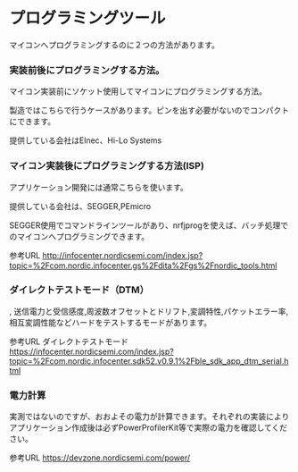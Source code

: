 # プログラミングツール

マイコンへプログラミングするのに２つの方法があります。

### 実装前後にプログラミングする方法。

マイコン実装前にソケット使用してマイコンにプログラミングする方法。

製造ではこちらで行うケースがあります。ピンを出す必要がないのでコンパクトにできます。

提供している会社はElnec、Hi-Lo Systems

### マイコン実装後にプログラミングする方法(ISP)

アプリケーション開発には通常こちらを使います。

提供している会社は、SEGGER,PEmicro

SEGGER使用でコマンドラインツールがあり、nrfjprogを使えば、バッチ処理でのマイコンへプログラミングできます。

参考URL
http://infocenter.nordicsemi.com/index.jsp?topic=%2Fcom.nordic.infocenter.gs%2Fdita%2Fgs%2Fnordic_tools.html

### ダイレクトテストモード（DTM）
,
送信電力と受信感度,周波数オフセットとドリフト,変調特性,パケットエラー率,相互変調性能などハードをテストするモードがあります。

参考URL ダイレクトテストモード
https://infocenter.nordicsemi.com/index.jsp?topic=%2Fcom.nordic.infocenter.sdk52.v0.9.1%2Fble_sdk_app_dtm_serial.html

### 電力計算

実測ではないのですが、おおよその電力が計算できます。それぞれの実装によりアプリケーション作成後は必ずPowerProfilerKit等で実際の電力を確認してください。

参考URL
https://devzone.nordicsemi.com/power/

